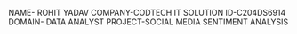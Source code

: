 NAME- ROHIT YADAV
COMPANY-CODTECH IT SOLUTION
ID-C204DS6914
DOMAIN- DATA ANALYST
PROJECT-SOCIAL MEDIA SENTIMENT ANALYSIS
